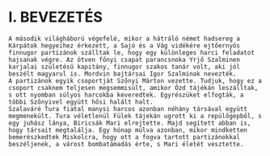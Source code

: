 # I. BEVEZETÉS
	A második világháború végefelé, mikor a hátráló német hadsereg a Kárpátok hegyeihez érkezett, a Sajó és a Vág vidékére ejtőernyős finnugor partizánok szálltak le, hogy egy különleges harci feladatot hajsanak végre. Az ötven főnyi csapat parancsnoka Yrjő Szalminen karjalai születésű kapitány, finnugor szakos tanár volt, aki jól beszélt magyarul is. Mordvin bajtársai Igor Szalminak nevezték.
	A partizánok egyik csoportját Szőnyi Márton vezette. Tudjuk, hogy ez a csoport csaknem teljesen megsemmisült, amikor Ózd tájékán leszálltak, s ott nyomban súlyos harcokba keveredtek. Egyrészüket elfogták, a többi Szőnyivel együtt hősi halált halt.
	Szalaváré Tura fiatal manysi harcos azonban néhány társával együtt megmenekült. Tura véletlenül Fülek tájekán ugrott ki a repülőgepből, s egy juhász lánya, Biricsák Mari elrejtette. Majd segített abban is, hogy társait megtalálja. Egy hónap múlva azonban, mikor mindketten bemerészkedtek Miskolcra, hogy ott a fogva tartott partizánokkal beszéljenek, a várost bombatámadás érte, s Mari életét vesztette.
